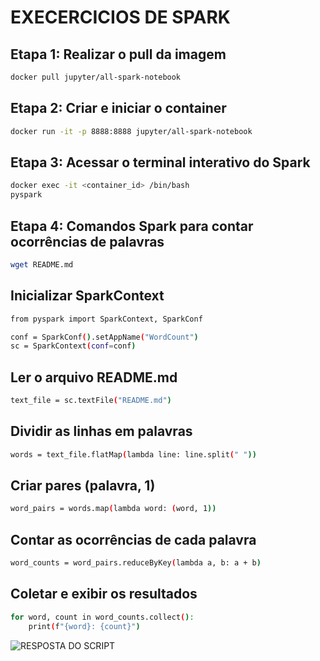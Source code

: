 # EXECERCICIOS DE SPARK

## Etapa 1: Realizar o pull da imagem

```sh
docker pull jupyter/all-spark-notebook
```

## Etapa 2: Criar e iniciar o container

```sh
docker run -it -p 8888:8888 jupyter/all-spark-notebook

```

## Etapa 3: Acessar o terminal interativo do Spark

```sh
docker exec -it <container_id> /bin/bash
pyspark
```

## Etapa 4: Comandos Spark para contar ocorrências de palavras

```sh
wget README.md
```

## Inicializar SparkContext

```sh
from pyspark import SparkContext, SparkConf

conf = SparkConf().setAppName("WordCount")
sc = SparkContext(conf=conf)
```

## Ler o arquivo README.md

```sh
text_file = sc.textFile("README.md")
```

## Dividir as linhas em palavras

```sh
words = text_file.flatMap(lambda line: line.split(" "))
```

## Criar pares (palavra, 1)

```sh
word_pairs = words.map(lambda word: (word, 1))
```

## Contar as ocorrências de cada palavra

```sh
word_counts = word_pairs.reduceByKey(lambda a, b: a + b)
```

## Coletar e exibir os resultados

```sh
for word, count in word_counts.collect():
    print(f"{word}: {count}")

```

![RESPOSTA DO SCRIPT](/Sprint%207/Evidencias/SPARK)
